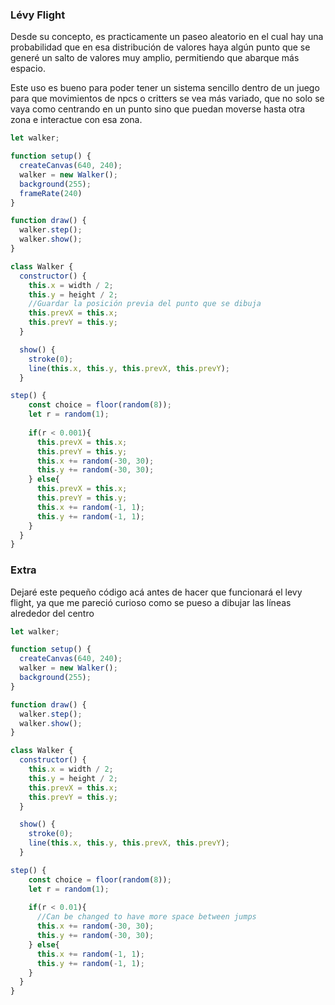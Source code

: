 ### Lévy Flight
Desde su concepto, es practicamente un paseo aleatorio en el cual hay una probabilidad que en esa distribución de valores haya algún punto que se generé un salto de valores muy amplio, permitiendo que abarque más espacio.

Este uso es bueno para poder tener un sistema sencillo dentro de un juego para que movimientos de npcs o critters se vea más variado, que no solo se vaya como centrando en un punto sino que puedan moverse hasta otra zona e interactue con esa zona.

```js
let walker;

function setup() {
  createCanvas(640, 240);
  walker = new Walker();
  background(255);
  frameRate(240)
}

function draw() {
  walker.step();
  walker.show();
}

class Walker {
  constructor() {
    this.x = width / 2;
    this.y = height / 2;
    //Guardar la posición previa del punto que se dibuja
    this.prevX = this.x;
    this.prevY = this.y;
  }

  show() {
    stroke(0);
    line(this.x, this.y, this.prevX, this.prevY);
  }

step() {
    const choice = floor(random(8));
    let r = random(1);
    
    if(r < 0.001){
      this.prevX = this.x;
      this.prevY = this.y;
      this.x += random(-30, 30);
      this.y += random(-30, 30);
    } else{
      this.prevX = this.x;
      this.prevY = this.y;
      this.x += random(-1, 1);
      this.y += random(-1, 1);
    }
  }
}
```

### Extra
Dejaré este pequeño código acá antes de hacer que funcionará el levy flight, ya que me pareció curioso como se pueso a dibujar las líneas alrededor del centro
```js
let walker;

function setup() {
  createCanvas(640, 240);
  walker = new Walker();
  background(255);
}

function draw() {
  walker.step();
  walker.show();
}

class Walker {
  constructor() {
    this.x = width / 2;
    this.y = height / 2;
    this.prevX = this.x;
    this.prevY = this.y;
  }

  show() {
    stroke(0);
    line(this.x, this.y, this.prevX, this.prevY);
  }

step() {
    const choice = floor(random(8));
    let r = random(1);
    
    if(r < 0.01){
      //Can be changed to have more space between jumps
      this.x += random(-30, 30);
      this.y += random(-30, 30);
    } else{
      this.x += random(-1, 1);
      this.y += random(-1, 1);
    }
  }
}
```
